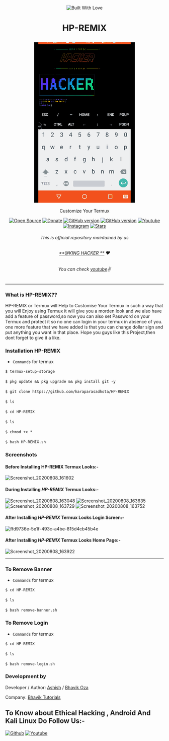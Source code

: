 <p align="center"><a><img title="Built With Love" src="https://forthebadge.com/images/badges/built-for-android.svg"> </a>

# <p align="center">HP-REMIX
<p align="center">
  <img src="https://github.com/haraprasadhota/HP-REMIX/blob/master/hara.gif">
</p>
<p align="center">Customize Your Termux
<p align="center">
<a href="https://github.com/haraparasadhota"><img title="Open Source" src="https://img.shields.io/badge/Open%20Source-%E2%99%A5-red" ></a>
 <a href="https://paypal.me/bhavikoza"><img title="Donate" src="https://img.shields.io/badge/Donate-PayPal-blue" ></a>
 <a href="https://github.com/haraparasadhota/Termux-Megapackage"><img title="GitHub version" src="https://d25lcipzij17d.cloudfront.net/badge.svg?id=gh&type=6&v=1.0.0&x2=0" ></a>
<a href="https://github.com/haraparasadhota"><img title="GitHub version" src="https://img.shields.io/github/license/haraparasadhota/HP-REMIX?color=Brightgree" ></a>
 <a href="https://youtube.com/haraparasadhota"><img alt="Youtube" src="https://img.shields.io/badge/Youtube-Bhavik Tutorials-green"/></a>
 <a href="https://instagram.com/haraprasad hota"><img alt="Instagram" src="https://img.shields.io/badge/Instagram-Haraprasad-Hota-ff69b4"/></a>
 <a href="https://github.com/haraparasadhota"><img title="Stars" src="https://img.shields.io/github/stars/haraparasadhota/HP-REMIX?style=social" ></a>
</p>

###### <p align="center">*This is official repository maintained by us*
###### <p align="center"> *[**@KING HACKER **](https://www.instagram.com/bhavik_tutorials/) ❤️*
###### <p align="center"> *You can check [youtube](https://youtube.com/haraparasadhota)✌*
---
### What is HP-REMIX??
HP-REMIX or Termux will Help to Customise Your Termux in such a way that you will Enjoy using Termux it will give you a morden look and we also have add a feature of password,so now you can also set Password on your Termux and protect it so no one can login in your termux in absence of you.
one more feature that we have added is that you can change dollar sign and put anything you want in that place.
Hope you guys like this Project,then dont forget to give it a like.
### Installation HP-REMIX
* `Commands` for termux
```
$ termux-setup-storage
  
$ pkg update && pkg upgrade && pkg install git -y

$ git clone https://github.com/haraparasadhota/HP-REMIX

$ ls

$ cd HP-REMIX

$ ls

$ chmod +x *

$ bash HP-REMIX.sh
```
### Screenshots

#### Before Installing HP-REMIX Termux Looks:-

![Screenshot_20200808_161602](https://user-images.githubusercontent.com/64035221/89708658-86510580-d996-11ea-9739-aae202ce3ee2.jpg)


#### During Installing _HP-REMIX_ Termux Looks:-

![Screenshot_20200808_163048](https://user-images.githubusercontent.com/64035221/89708731-3888cd00-d997-11ea-8e3d-b4709b7698c0.jpg)
![Screenshot_20200808_163635](https://user-images.githubusercontent.com/64035221/89708732-39b9fa00-d997-11ea-9eb1-4f8fbe81d986.jpg)
![Screenshot_20200808_163729](https://user-images.githubusercontent.com/64035221/89708733-3a529080-d997-11ea-8c6a-ce5e4d39b282.jpg)
![Screenshot_20200808_163752](https://user-images.githubusercontent.com/64035221/89708734-3a529080-d997-11ea-8e10-e09e358586ca.jpg)

#### After Installing _HP-REMIX_ Termux Looks Login Screen:-


![ffd9736e-5e1f-493c-a4be-815d4cb45b4e](https://user-images.githubusercontent.com/69382688/89712145-91169500-d9ac-11ea-9a45-de875097a7c9.jpg)
#### After Installing _HP-REMIX_ Termux Looks Home Page:-

![Screenshot_20200808_163922](https://user-images.githubusercontent.com/64035221/89708696-f495c800-d996-11ea-87be-76902f58c1ca.jpg)
***
### To Remove Banner
* `Commands` for termux
```
$ cd HP-REMIX

$ ls

$ bash remove-banner.sh
```
### To Remove Login
* `Commands` for termux
```
$ cd HP-REMIX

$ ls

$ bash remove-login.sh
```
### Development by

Developer / Author: [Ashish]() / [Bhavik Oza](https://github.com/haraparasadhota/)

Company: [Bhavik Tutorials](https://www.youtube.com/haraparasadhota)

## To Know about Ethical Hacking , Android And Kali Linux Do Follow Us:-

[![Github](https://github.frapsoft.com/social/github.png)](https://github.com/haraparasadhota/)
[![Youtube](https://www.youtube.com/haraparasadhota)](https://user-images.githubusercontent.com/64035221/89710200-6f161600-d99e-11ea-9bee-0891b79f7865.png)
